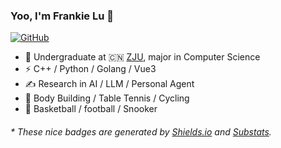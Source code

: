 ### Yoo, I'm Frankie Lu 👋

[![GitHub](https://img.shields.io/badge/dynamic/json?logo=github&label=GitHub&labelColor=495867&color=495867&query=%24.data.totalSubs&url=https%3A%2F%2Fapi.spencerwoo.com%2Fsubstats%2F%3Fsource%3Dgithub%26queryKey%3Dhayschan&style=flat-square)](https://github.com/frankie137)

- 🍻 Undergraduate at 🇨🇳 [ZJU](https://www.zju.edu.cn), major in Computer Science
- ⚡ C++ / Python / Golang / Vue3
- ✍️ Research in AI / LLM / Personal Agent
- 🏃 Body Building / Table Tennis / Cycling
- 🥋 Basketball / football / Snooker

<h6>* These nice badges are generated by <a href="https://shields.io/">Shields.io</a> and <a href="https://github.com/spencerwooo/Substats">Substats</a>.</h6>
